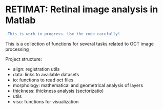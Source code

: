 # RETIMAT: Retinal image analysis in Matlab

```diff
-This is work in progress. Use the code carefully!
```

This is a collection of functions for several tasks related to OCT image processing

Project structure:
- align: registration utils
- data: links to available datasets
- io: functions to read oct files
- morphology: mathematical and geometrical analysis of layers
- thickness: thickness analysis (sectorizatio)
- utils
- visu: functions for visualization
